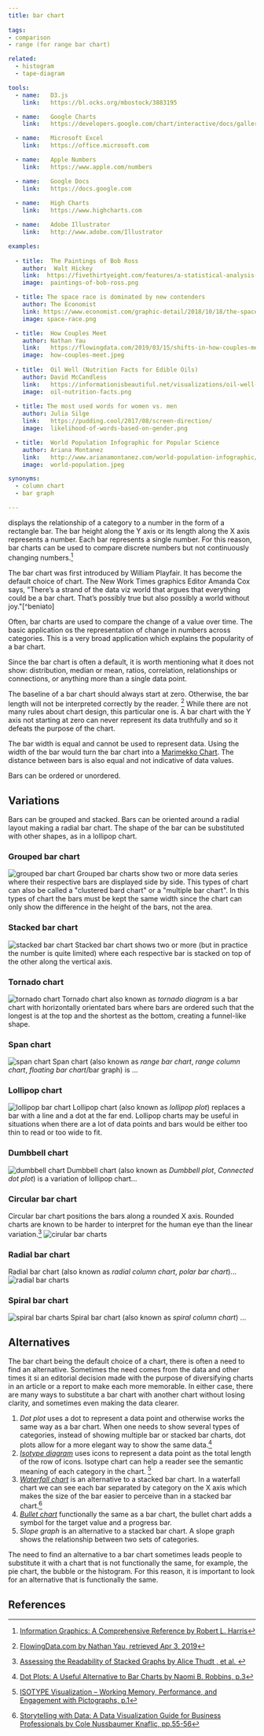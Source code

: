 ```yaml
---
title: bar chart
  
tags:
- comparison
- range (for range bar chart)

related:
  - histogram
  - tape-diagram

tools:
  - name:   D3.js
    link:   https://bl.ocks.org/mbostock/3883195

  - name:   Google Charts
    link:   https://developers.google.com/chart/interactive/docs/gallery/barchart

  - name:   Microsoft Excel
    link:   https://office.microsoft.com

  - name:   Apple Numbers
    link:   https://www.apple.com/numbers

  - name:   Google Docs
    link:   https://docs.google.com
    
  - name:   High Charts
    link:   https://www.highcharts.com

  - name:   Adobe Illustrator
    link:   http://www.adobe.com/Illustrator

examples:
  
  - title:  The Paintings of Bob Ross
    author:  Walt Hickey
    link:  https://fivethirtyeight.com/features/a-statistical-analysis-of-the-work-of-bob-ross/
    image:  paintings-of-bob-ross.png

  - title: The space race is dominated by new contenders
    author: The Economist
    link: https://www.economist.com/graphic-detail/2018/10/18/the-space-race-is-dominated-by-new-contenders
    image: space-race.png

  - title:  How Couples Meet
    author: Nathan Yau
    link:   https://flowingdata.com/2019/03/15/shifts-in-how-couples-meet-online-takes-the-top-spot/
    image:  how-couples-meet.jpeg
 
  - title:  Oil Well (Nutrition Facts for Edible Oils)
    author: David McCandless
    link:   https://informationisbeautiful.net/visualizations/oil-well-every-cooking-oil-compared/
    image:  oil-nutrition-facts.png
    
  - title: The most used words for women vs. men
    author: Julia Silge
    link:   https://pudding.cool/2017/08/screen-direction/
    image:  likelihood-of-words-based-on-gender.png

  - title:  World Population Infographic for Popular Science
    author: Ariana Montanez
    link:   http://www.arianamontanez.com/world-population-infographic/
    image:  world-population.jpeg

synonyms:
  - column chart
  - bar graph

---
```


displays the relationship of a category to a number in the form of a rectangle bar. The bar height along the Y axis or its length along the X axis represents a number.  Each bar represents a single number. For this reason, bar charts can be used to compare discrete numbers but not continuously changing numbers.[^harris]

<!--more-->

The bar chart was first introduced by William Playfair. It has become the default choice of chart. The New Work Times graphics Editor Amanda Cox says, "There’s a strand of the data viz world that argues that everything could be a bar chart. That’s possibly true but also possibly a world without joy."[^beniato]

Often, bar charts are used to compare the change of a value over time. The basic application os the representation of change in numbers across categories. This is a very broad application which explains the popularity of a bar chart. 

Since the bar chart is often a default, it is worth mentioning what it does not show: distribution, median or mean, ratios, correlation, relationships or connections, or anything more than a single data point.

The baseline of a bar chart should always start at zero. Otherwise, the bar length will not be interpreted correctly by the reader. [^yau] While there are not many rules about chart design, this particular one is. A bar chart with the Y axis not starting at zero can never represent its data truthfully and so it defeats the purpose of the chart.

The bar width is equal and cannot be used to represent data. Using the width of the bar would turn the bar chart into a [Marimekko Chart](/marimekko-chart). The distance between bars is also equal and not indicative of data values.

Bars can be ordered or unordered.

## Variations
Bars can be grouped and stacked. Bars can be oriented around a radial layout making a radial bar chart. The shape of the bar can be substituted with other shapes, as in a lollipop chart.

### Grouped bar chart
<img src="grouped-bar-chart.svg" alt="grouped bar chart" class="f-right-half" /> Grouped bar charts show two or more data series where their respective bars are displayed side by side. This types of chart can also be called a "clustered bard chart" or a "multiple bar chart". In this types of chart the bars must be kept the same width since the chart can only show the difference in the height of the bars, not the area.

### Stacked bar chart
<img src="stacked-bar-chart.svg" alt="stacked bar chart" class="f-right-half" /> Stacked bar chart shows two or more (but in practice the number is quite limited) where each respective bar is stacked on top of the other along the vertical axis.

### Tornado chart
<img src="tornado-chart.svg" alt="tornado chart" class="f-right-half" /> Tornado chart also known as *tornado diagram* is a bar chart with horizontally orientated bars where bars are ordered such that the longest is at the top and the shortest as the bottom, creating a funnel-like shape.

### Span chart
<img src="span-chart.svg" alt="span chart" class="f-right-half" /> Span chart (also known as *range bar chart*, *range column chart*, *floating bar chart*/bar graph) is ...

### Lollipop chart
<img src="lollipop-chart.svg" alt="lollipop bar chart" class="f-right-half" /> Lollipop chart (also known as *lollipop plot*) replaces a bar with a line and a dot at the far end. Lollipop charts may be useful in situations when there are a lot of data points and bars would be either too thin to read or too wide to fit.

### Dumbbell chart
<img src="dumbbell-chart.svg" alt="dumbbell chart" class="f-right-half" /> Dumbbell chart (also known as *Dumbbell plot*, *Connected dot plot*) is a variation of lollipop chart...

### Circular bar chart
Circular bar chart positions the bars along a rounded X axis. Rounded charts are known to be harder to interpret for the human eye than the linear variation.[^thudt]
<img src="circular-bar-chart.svg" alt="cirular bar charts" class="f-full" /> 

### Radial bar chart
Radial bar chart (also known as *radial column chart*, *polar bar chart*)...
<img src="radial-bar-chart.svg" alt="radial bar charts" class="f-full" />

### Spiral bar chart
<img src="spiral-bar-chart.svg" alt="spiral bar charts" class="f-right-half" /> Spiral bar chart (also known as *spiral column chart*) ...


## Alternatives
The bar chart being the default choice of a chart, there is often a need to find an alternative. Sometimes the need comes from the data and other times it si an editorial decision made with the purpose of diversifying charts in an article or a report to make each more memorable. 
In either case, there are many ways to substitute a bar chart with another chart without losing clarity, and sometimes even making the data clearer.

1. *Dot plot* uses a dot to represent a data point and otherwise works the same way as a bar chart. When one needs to show several types of categories, instead of showing multiple bar or stacked bar charts, dot plots allow for a more elegant way to show the same data.[^robbins]
2. [*Isotype diagram*](/isotype-diagram) uses icons to represent a data point as the total length of the row of icons. Isotype chart can help a reader see the semantic meaning of each category in the chart. [^haroz]
3. [*Waterfall chart*](/waterfall-chart) is an alternative to a stacked bar chart. In a waterfall chart we can see each bar separated by category on the X axis which makes the size of the bar easier to perceive than in a stacked bar chart.[^knaflic]
4. [*Bullet chart*](/bullet-chart) functionally the same as a bar chart, the bullet chart adds a symbol for the target value and a progress bar.
5. *Slope graph* is an alternative to a stacked bar chart. A slope graph shows the relationship between two sets of categories.

The need to find an alternative to a bar chart sometimes leads people to substitute it with a chart that is not functionally the same, for example, the pie chart, the bubble or the histogram. For this reason, it is important to look for an alternative that is functionally the same.

## References
[^harris]: [Information Graphics: A Comprehensive Reference by Robert L. Harris](https://books.google.com/books?id=LT1RXREvkGIC)
[^berinato]: ["The Power of Visualization’s “Aha!” Moments" by Scott Berinato, Harvard Business Review, retrieved Apr 3, 2019](https://hbr.org/2013/03/power-of-visualizations-aha-moment)
[^yau]: [FlowingData.com by Nathan Yau, retrieved Apr 3, 2019](https://flowingdata.com/2015/08/31/bar-chart-baselines-start-at-zero/)
[^thudt]: [Assessing the Readability of Stacked Graphs by Alice Thudt , et al. ](https://hal.inria.fr/hal-01587962/document)
[^robbins]: [Dot Plots: A Useful Alternative to Bar Charts by Naomi B. Robbins, p.3](http://perceptualedge.com/articles/b-eye/dot_plots.pdf)
[^knaflic]: [Storytelling with Data: A Data Visualization Guide for Business Professionals by Cole Nussbaumer Knaflic, pp.55-56](https://books.google.com/books?id=IheRCgAAQBAJ&printsec=frontcover&dq=alternative+to+%22bar+graph%22&hl=en&sa=X&ved=0ahUKEwib7qDuyrbhAhUlGKYKHWDxAqAQ6AEILzAB#v=onepage&q=bar%20chart&f=false)
[^haroz]: [ISOTYPE Visualization – Working Memory, Performance, and Engagement with Pictographs, p.1](http://steveharoz.com/research/isotype/ISOTYPE_Visualization_CHI2015_Haroz_Kosara_Franconeri.pdf)

